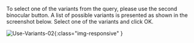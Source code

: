 
To select one of the variants from the query, please use the second binocular button. A list of possible variants is presented as shown in the screenshot below. Select one of the variants and click OK.

![Use-Variants-02](/img/content/Use-Variants-02.png){:class="img-responsive" }